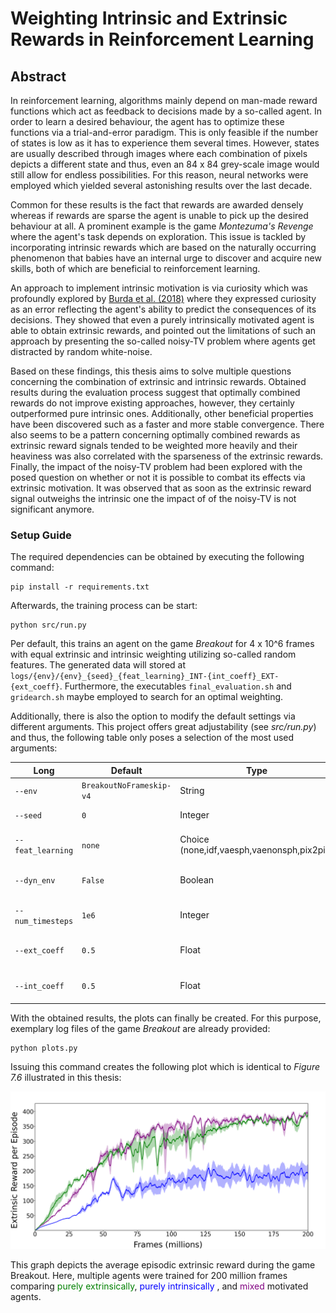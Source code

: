 # Weighting Intrinsic and Extrinsic Rewards in Reinforcement Learning
## Abstract
In reinforcement learning, algorithms mainly depend on man-made reward functions which act as feedback to decisions made by a so-called agent.
        In order to learn a desired behaviour, the agent has to optimize these functions via a trial-and-error paradigm.
        This is only feasible if the number of states is low as it has to experience them several times.
        However, states are usually described through images where each combination of pixels depicts a different state and thus, even an 84 x 84 grey-scale image would still allow for endless possibilities.
        For this reason, neural networks were employed which yielded several astonishing results over the last decade.
         
Common for these results is the fact that rewards are awarded densely whereas if rewards are sparse the agent is unable to pick up the desired behaviour at all.
        A prominent example is the game _Montezuma's Revenge_ where the agent's task depends on exploration.
        This issue is tackled by incorporating intrinsic rewards which are based on the naturally occurring phenomenon that babies have an internal urge to discover and acquire new skills, both of which are beneficial to reinforcement learning.

An approach to implement intrinsic motivation is via curiosity which was profoundly explored by [Burda et al. (2018)](https://arxiv.org/abs/1808.04355) where they expressed curiosity as an error reflecting the agent's ability to predict the consequences of its decisions.
They showed that even a purely intrinsically motivated agent is able to obtain extrinsic rewards, and pointed out the limitations of such an approach by presenting the so-called noisy-TV problem where agents get distracted by random white-noise.

Based on these findings, this thesis aims to solve multiple questions concerning the combination of extrinsic and intrinsic rewards.
        Obtained results during the evaluation process suggest that optimally combined rewards do not improve existing approaches, however, they certainly outperformed pure intrinsic ones.
        Additionally, other beneficial properties have been discovered such as a faster and more stable convergence.
        There also seems to be a pattern concerning optimally combined rewards as extrinsic reward signals tended to be weighted more heavily and their heaviness was also correlated with the sparseness of the extrinsic rewards.
        Finally, the impact of the noisy-TV problem had been explored with the posed question on whether or not it is possible to combat its effects via extrinsic motivation.
        It was observed that as soon as the extrinsic reward signal outweighs the intrinsic one the impact of of the noisy-TV is not significant anymore.

### Setup Guide

The required dependencies can be obtained by executing the following command: 
```
pip install -r requirements.txt
```

Afterwards, the training process can be start:
```
python src/run.py
```

Per default, this trains an agent on the game _Breakout_ for 4 x 10^6 frames with equal extrinsic and intrinsic weighting utilizing so-called random features.
The generated data will stored at ``logs/{env}/{env}_{seed}_{feat_learning}_INT-{int_coeff}_EXT-{ext_coeff}``.
Furthermore, the executables ``final_evaluation.sh`` and ``gridearch.sh`` maybe employed to search for an optimal weighting.

Additionally, there is also the option to modify the default settings via different arguments. This project offers great adjustability (see _src/run.py_) and thus, the following table only poses a selection of the most used arguments:

|Long               |Default                     |Type                                 |Description                |
|-------------------|----------------------------|-------------------------------------|---------------------------|
|``--env``          | ``BreakoutNoFrameskip-v4`` | String                              | Environment ID            |
|``--seed``         |  ``0``                     | Integer                             | Seed for RNG              |
|``--feat_learning``| ``none``                   | Choice (none,idf,vaesph,vaenonsph,pix2pix) |Type of forward dynamics |
|``--dyn_env``      |``False``                   | Boolean              | Boarder of random noise   |
|``--num_timesteps`` |``1e6``                    | Integer              |Number of training steps   |
|``--ext_coeff``     |``0.5``                    | Float                |Coefficient for extrinsic rewards   |
|``--int_coeff``     |``0.5``                    | Float                |Coefficient for intrinsic rewards   |


With the obtained results, the plots can finally be created. For this purpose, exemplary log files of the game _Breakout_ are already provided:

```
python plots.py
```

Issuing this command creates the following plot which is identical to _Figure 7.6_ illustrated in this thesis:

![Example Plot of Breakout](https://github.com/RafaelSterzinger/Bachelor-Thesis/blob/master/thesis/figures/breakout/Breakout_eprew_recent.png)

This graph depicts the average episodic extrinsic reward during the game Breakout.
 Here, multiple agents were trained for 200 million frames comparing <span style="color:green">purely extrinsically</span>,<span style="color:blue"> purely intrinsically </span>, and <span style="color:purple"> mixed</span> motivated agents.
